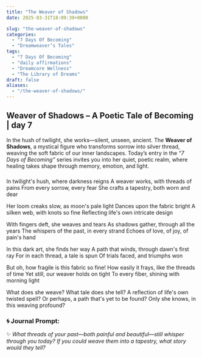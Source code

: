 ```yaml
---
title: "The Weaver of Shadows"
date: 2025-03-31T18:09:39+0000

slug: "the-weaver-of-shadows"
categories:
  - "7 Days Of Becoming"
  - "Dreamweaver’s Tales"
tags:
  - "7 Days Of Becoming"
  - "daily affirmations"
  - "Dreamcore Wellness"
  - "The Library of Dreams"
draft: false
aliases:
  - "/the-weaver-of-shadows/"
---
```

## Weaver of Shadows – A Poetic Tale of Becoming | day 7

In the hush of twilight, she works—silent, unseen, ancient. The **Weaver of Shadows**, a mystical figure who transforms sorrow into silver thread, weaving the soft fabric of our inner landscapes. Today’s entry in the *“7 Days of Becoming”* series invites you into her quiet, poetic realm, where healing takes shape through memory, emotion, and light.

### 

In twilight's hush, where darkness reigns
A weaver works, with threads of pains
From every sorrow, every fear
She crafts a tapestry, both worn and dear

Her loom creaks slow, as moon's pale light
Dances upon the fabric bright
A silken web, with knots so fine
Reflecting life's own intricate design

With fingers deft, she weaves and tears
As shadows gather, through all the years
The whispers of the past, in every strand
Echoes of love, of joy, of pain's hand

In this dark art, she finds her way
A path that winds, through dawn's first ray
For in each thread, a tale is spun
Of trials faced, and triumphs won

But oh, how fragile is this fabric so fine!
How easily it frays, like the threads of time
Yet still, our weaver holds on tight
To every fiber, shining with morning light

What does she weave? What tale does she tell?
A reflection of life's own twisted spell?
Or perhaps, a path that's yet to be found?
Only she knows, in this weaving profound?

### 🌀 **Journal Prompt:**

✨ *What threads of your past—both painful and beautiful—still whisper through you today? If you could weave them into a tapestry, what story would they tell?*